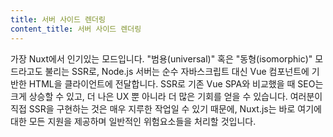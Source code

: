 ```yaml
---
title: 서버 사이드 렌더링
content_title: 서버 사이드 렌더링
---
```

가장 Nuxt에서 인기있는 모드입니다. "범용(universal)" 혹은 "동형(isomorphic)" 모드라고도 불리는 SSR로, 
Node.js 서버는 순수 자바스크립트 대신 Vue 컴포넌트에 기반한 HTML을 클라이언트에 전달합니다. SSR로 기존 Vue SPA와 비교했을 때 SEO는 크게 상승할 수 있고, 더 나은 UX 뿐 아니라 더 많은 기회를 얻을 수 있습니다. 여러분이 직접 SSR을 구현하는 것은 매우 지루한 작업일 수 있기 때문에, Nuxt.js는 바로 여기에 대한 모든 지원을 제공하며 일반적인 위험요소들을 처리할 것입니다.